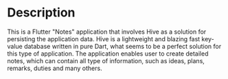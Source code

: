 # Description

This is a Flutter "Notes" application that involves Hive as a solution for persisting the application data. Hive is a lightweight and blazing fast key-value database written in pure Dart, what seems to be a perfect solution for this type of application. The application enables user to create detailed notes, which can contain all type of information, such as ideas, plans, remarks, duties and many others.


